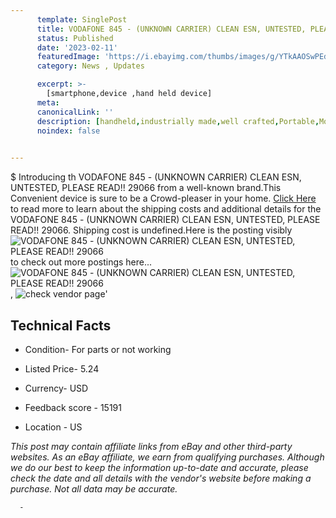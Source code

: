 ```yaml
---
      template: SinglePost
      title: VODAFONE 845 - (UNKNOWN CARRIER) CLEAN ESN, UNTESTED, PLEASE READ!! 29066
      status: Published
      date: '2023-02-11'
      featuredImage: 'https://i.ebayimg.com/thumbs/images/g/YTkAAOSwPEdcx1ED/s-l225.jpg'
      category: News , Updates

      excerpt: >-
        [smartphone,device ,hand held device]
      meta:
      canonicalLink: ''
      description: [handheld,industrially made,well crafted,Portable,Mobile,Compact,Convenient,Lightweight,Maneuverable,Man-portable,Miniature,Carriable,Hand-held,Light,Holdable,Transportable,Mobile device,Pocket-sized,On-the-go,Wireless,Cordless,Compact size,Convenient size, smartphone,device ,hand held device]
      noindex: false
      

---
```

$
      Introducing th VODAFONE 845 - (UNKNOWN CARRIER) CLEAN ESN, UNTESTED, PLEASE READ!! 29066 from a well-known brand.This Convenient device  is sure to be a Crowd-pleaser in your home. [Click Here](https://www.ebay.com/itm/173888455903?hash=item287c8f44df%3Ag%3AYTkAAOSwPEdcx1ED&mkevt=1&mkcid=1&mkrid=711-53200-19255-0&campid=%253CePNCampaignId%253E&customid=%253CreferenceId%253E&toolid=10049) to read more to learn about the shipping costs and additional details for the VODAFONE 845 - (UNKNOWN CARRIER) CLEAN ESN, UNTESTED, PLEASE READ!! 29066. Shipping cost is undefined.Here is the posting visibly ![VODAFONE 845 - (UNKNOWN CARRIER) CLEAN ESN, UNTESTED, PLEASE READ!! 29066](https://i.ebayimg.com/thumbs/images/g/YTkAAOSwPEdcx1ED/s-l225.jpg) to check out more postings here... ![VODAFONE 845 - (UNKNOWN CARRIER) CLEAN ESN, UNTESTED, PLEASE READ!! 29066](https://i.ebayimg.com/images/g/YTkAAOSwPEdcx1ED/s-l1600.jpg), ![check vendor page](https://origin-galleryplus.ebayimg.com/ws/web/173888455903_2_0_1/225x225.jpg)'

      

 ## Technical Facts 



     
      

 - Condition- For parts or not working 


      

 - Listed Price- 5.24 


      

 - Currency- USD 


      

 - Feedback score - 15191 


      

 - Location - US 


      
      

 *_This post may contain affiliate links from eBay and other third-party websites. As an eBay affiliate, we earn from qualifying purchases. Although we do our best to keep the information up-to-date and accurate, please check the date and all details with the vendor's website before making a purchase. Not all data may be accurate._*




      -
